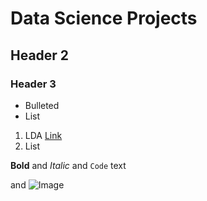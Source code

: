 # Data Science Projects
## Header 2
### Header 3

- Bulleted
- List

1. LDA
[Link](https://github.com/hemar-ds/Topic-Modeling---LDA.git)
2. List

**Bold** and _Italic_ and `Code` text

 and ![Image](src)
